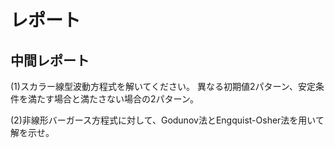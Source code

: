 # レポート

## 中間レポート


(1)スカラー線型波動方程式を解いてください。
異なる初期値2パターン、安定条件を満たす場合と満たさない場合の2パターン。

(2)非線形バーガース方程式に対して、Godunov法とEngquist-Osher法を用いて解を示せ。